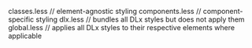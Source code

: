 classes.less     // element-agnostic styling
components.less  // component-specific styling
dlx.less         // bundles all DLx styles but does not apply them
global.less      // applies all DLx styles to their respective elements where applicable
